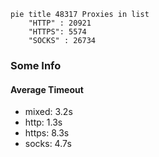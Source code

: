 
```mermaid
pie title 48317 Proxies in list
    "HTTP" : 20921
    "HTTPS": 5574
    "SOCKS" : 26734
```

### Some Info
#### Average Timeout

- mixed: 3.2s
- http: 1.3s
- https: 8.3s
- socks: 4.7s